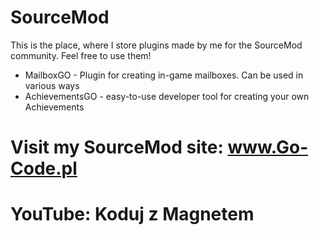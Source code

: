 # SourceMod
This is the place, where I store plugins made by me for the SourceMod community. Feel free to use them!


- MailboxGO - Plugin for creating in-game mailboxes. Can be used in various ways
- AchievementsGO - easy-to-use developer tool for creating your own Achievements

# Visit my SourceMod site:  www.Go-Code.pl
# YouTube: Koduj z Magnetem
